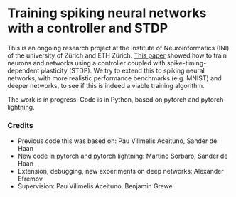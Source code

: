 # Training spiking neural networks with a controller and STDP

This is an ongoing research project at the Institute of Neuroinformatics (INI) of the university of Zürich and ETH Zürich.
[This paper](https://www.frontiersin.org/articles/10.3389/fncom.2023.1136010/full) showed how to train neurons and networks using a controller coupled with spike-timing-dependent plasticity (STDP).
We try to extend this to spiking neural networks, with more realistic performance benchmarks (e.g. MNIST) and deeper networks, to see if this is indeed a viable training algorithm.

The work is in progress. Code is in Python, based on pytorch and pytorch-lightning.

### Credits
- Previous code this was based on: Pau Vilimelis Aceituno, Sander de Haan
- New code in pytorch and pytorch lightning: Martino Sorbaro, Sander de Haan
- Extension, debugging, new experiments on deep networks: Alexander Efremov
- Supervision: Pau Vilimelis Aceituno, Benjamin Grewe
